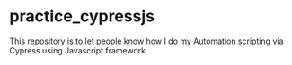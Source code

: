 # practice_cypressjs
This repository is to let people know how I do my Automation scripting via Cypress using Javascript framework
